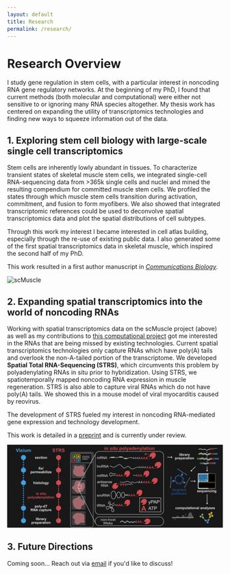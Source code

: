 ```yaml
---
layout: default
title: Research
permalink: /research/
---
```

# Research Overview
I study gene regulation in stem cells, with a particular interest in noncoding RNA gene regulatory networks. At the beginning of my PhD, I found that current methods (both molecular and computational) were either not sensitive to or ignoring many RNA species altogether. My thesis work has centered on expanding the utility of transcriptomics technologies and finding new ways to squeeze information out of the data.

## 1. Exploring stem cell biology with large-scale single cell transcriptomics
Stem cells are inherently lowly abundant in tissues. To characterize transient states of skeletal muscle stem cells, we integrated single-cell RNA-sequencing data from >365k single cells and nuclei and mined the resulting compendium for committed muscle stem cells. We profiled the states through which muscle stem cells transition during activation, commitment, and fusion to form myofibers. We also showed that integrated transcriptomic references could be used to deconvolve spatial transcriptomics data and plot the spatial distributions of cell subtypes.

Through this work my interest I became interested in cell atlas building, especially through the re-use of existing public data. I also generated some of the first spatial transcriptomics data in skeletal muscle, which inspired the second half of my PhD.

This work resulted in a first author manuscript in [*Communications Biology*](https://www.nature.com/articles/s42003-021-02810-x).

![scMuscle](images/thesis_summary/scMuscle_umap_harmony_vBlack.png)


## 2. Expanding spatial transcriptomics into the world of noncoding RNAs
Working with spatial transcriptomics data on the scMuscle project (above) as well as my contributions to [this computational project](https://www.nature.com/articles/s41467-021-22496-3) got me interested in the RNAs that are being missed by existing technologies. Current spatial transcriptomics technologies only capture RNAs which have poly(A) tails and overlook the non-A-tailed portion of the transcriptome. We developed **Spatial Total RNA-Sequencing (STRS)**, which circumvents this problem by polyadenylating RNAs in situ prior to hybridization. Using STRS, we spatiotemporally mapped noncoding RNA expression in muscle regeneration. STRS is also able to capture viral RNAs which do not have poly(A) tails. We showed this in a mouse model of viral myocarditis caused by reovirus.

The development of STRS fueled my interest in noncoding RNA-mediated gene expression and technology development.  

This work is detailed in a [preprint](https://www.biorxiv.org/content/10.1101/2022.04.20.488964v1) and is currently under review.

![scMuscle](images/thesis_summary/STRS_v2_DarkMode.png)


## 3. Future Directions
Coming soon... Reach out via [email](dwm269@cornell.edu) if you'd like to discuss!
